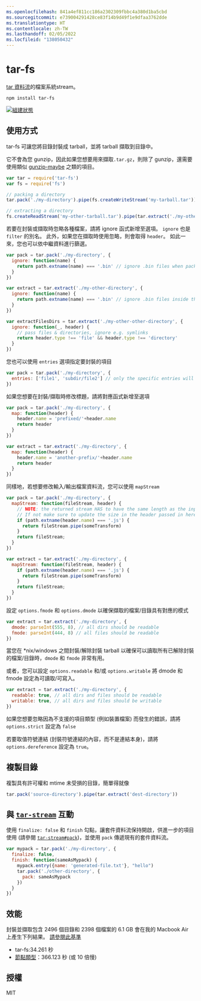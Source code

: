 ```yaml
---
ms.openlocfilehash: 841a4ef811cc186a2302309fbbc4a380d1ba5cbd
ms.sourcegitcommit: e739004291428ce83f14b9d49f1e9dfaa3762dde
ms.translationtype: HT
ms.contentlocale: zh-TW
ms.lasthandoff: 02/05/2022
ms.locfileid: "138050432"
---
```

# <a name="tar-fs"></a>tar-fs

[tar 資料流](https://github.com/mafintosh/tar-stream)的檔案系統stream。

```
npm install tar-fs
```

[![組建狀態](https://secure.travis-ci.org/mafintosh/tar-fs.png)](http://travis-ci.org/mafintosh/tar-fs)

## <a name="usage"></a>使用方式

tar-fs 可讓您將目錄封裝成 tarball，並將 tarball 擷取到目錄中。

它不會為您 gunzip，因此如果您想要用來擷取`.tar.gz`，則除了 gunzip，還需要使用類似 [gunzip-maybe](https://github.com/mafintosh/gunzip-maybe) 之類的項目。

``` js
var tar = require('tar-fs')
var fs = require('fs')

// packing a directory
tar.pack('./my-directory').pipe(fs.createWriteStream('my-tarball.tar'))

// extracting a directory
fs.createReadStream('my-other-tarball.tar').pipe(tar.extract('./my-other-directory'))
```

若要在封裝或擷取時忽略各種檔案，請將 ignore 函式新增至選項。 `ignore` 也是 `filter` 的別名。 此外，如果您在擷取時使用忽略，則會取得 `header`。
如此一來，您也可以依中繼資料進行篩選。

``` js
var pack = tar.pack('./my-directory', {
  ignore: function(name) {
    return path.extname(name) === '.bin' // ignore .bin files when packing
  }
})

var extract = tar.extract('./my-other-directory', {
  ignore: function(name) {
    return path.extname(name) === '.bin' // ignore .bin files inside the tarball when extracing
  }
})

var extractFilesDirs = tar.extract('./my-other-other-directory', {
  ignore: function(_, header) {
    // pass files & directories, ignore e.g. symlinks
    return header.type !== 'file' && header.type !== 'directory'
  }
})
```

您也可以使用 `entries` 選項指定要封裝的項目

```js
var pack = tar.pack('./my-directory', {
  entries: ['file1', 'subdir/file2'] // only the specific entries will be packed
})
```

如果您想要在封裝/擷取時修改標題，請將對應函式新增至選項

``` js
var pack = tar.pack('./my-directory', {
  map: function(header) {
    header.name = 'prefixed/'+header.name
    return header
  }
})

var extract = tar.extract('./my-directory', {
  map: function(header) {
    header.name = 'another-prefix/'+header.name
    return header
  }
})
```

同樣地，若想要修改輸入/輸出檔案資料流，您可以使用 `mapStream`

``` js
var pack = tar.pack('./my-directory', {
  mapStream: function(fileStream, header) {
    // NOTE: the returned stream HAS to have the same length as the input stream.
    // If not make sure to update the size in the header passed in here.
    if (path.extname(header.name) === '.js') {
      return fileStream.pipe(someTransform)
    }
    return fileStream;
  }
})

var extract = tar.extract('./my-directory', {
  mapStream: function(fileStream, header) {
    if (path.extname(header.name) === '.js') {
      return fileStream.pipe(someTransform)
    }
    return fileStream;
  }
})
```

設定 `options.fmode` 和 `options.dmode` 以確保擷取的檔案/目錄具有對應的模式

``` js
var extract = tar.extract('./my-directory', {
  dmode: parseInt(555, 8), // all dirs should be readable
  fmode: parseInt(444, 8) // all files should be readable
})
```

當您在 *nix/windows 之間封裝/解除封裝 tarball 以確保可以讀取所有已解除封裝的檔案/目錄時，`dmode` 和 `fmode` 非常有用。

或者，您可以設定 `options.readable` 和/或 `options.writable` 將 dmode 和 fmode 設定為可讀取/可寫入。

``` js
var extract = tar.extract('./my-directory', {
  readable: true, // all dirs and files should be readable
  writable: true, // all dirs and files should be writable
})
```

如果您想要忽略因為不支援的項目類型 (例如裝置檔案) 而發生的錯誤，請將 `options.strict` 設定為 `false`

若要取值符號連結 (封裝符號連結的內容，而不是連結本身)，請將 `options.dereference` 設定為 `true`。

## <a name="copy-a-directory"></a>複製目錄

複製具有許可權和 mtime 未受損的目錄，簡單得就像

``` js
tar.pack('source-directory').pipe(tar.extract('dest-directory'))
```

## <a name="interaction-with-tar-stream"></a>與 [`tar-stream`](https://github.com/mafintosh/tar-stream) 互動

使用 `finalize: false` 和 `finish` 勾點，讓套件資料流保持開啟，供進一步的項目使用 (請參閱 [`tar-stream#pack`](https://github.com/mafintosh/tar-stream#packing))，並使用 `pack` 傳遞現有的套件資料流。

``` js
var mypack = tar.pack('./my-directory', {
  finalize: false,
  finish: function(sameAsMypack) {
    mypack.entry({name: 'generated-file.txt'}, "hello")
    tar.pack('./other-directory', {
      pack: sameAsMypack
    })
  }
})
```


## <a name="performance"></a>效能

封裝並擷取包含 2496 個目錄和 2398 個檔案的 6.1 GB 會在我的 Macbook Air 上產生下列結果。
[請參閱此基準](https://gist.github.com/mafintosh/8102201)

* tar-fs:34.261 秒
* [節點類型](https://github.com/isaacs/node-tar)：366.123 秒 (或 10 倍慢)

## <a name="license"></a>授權

MIT
